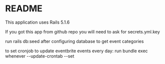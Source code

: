 # README

This application uses Rails 5.1.6

If you got this app from github repo you will need to ask for secrets.yml.key

run rails db:seed after configuring database to get event categories

to set cronjob to update eventbrite events every day:
run bundle exec whenever --update-crontab --set

